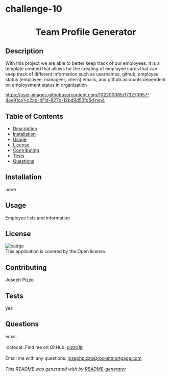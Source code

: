 # challenge-10

<h1 align="center">Team Profile Generator </h1>
  

## Description
 With this project we are able to better keep track of our employees. It is a template created that allows for the creating of employee cards that can keep track of different information such as usernames, github, employee status (employee, manageer, intern) emails, and github accounts dependent on employement status in organization



https://user-images.githubusercontent.com/102200085/173270957-4ae91ce1-c2ab-4f1d-827b-12bd9d53fd5d.mp4


## Table of Contents
- [Description](#description)
- [Installation](#installation)
- [Usage](#usage)
- [License](#license)
- [Contributing](#contributing)
- [Tests](#tests)
- [Questions](#questions)
## Installation
 none
## Usage
 Employee lists and information
## License
![badge](https://img.shields.io/badge/license-Open-brightgreen)
<br />
This application is covered by the Open license. 
## Contributing
 Joseph Pizzo
## Tests
 yes
## Questions
 email<br />
<br />
:octocat: Find me on GitHub: [pizzo1jr](https://github.com/pizzo1jr)<br />
<br />
 Email me with any questions: josephpizzo@rocketmortgage.com<br /><br />
_This README was generated with  by [README-generator](https://github.com/pizzo1jr/challenge-9)_
